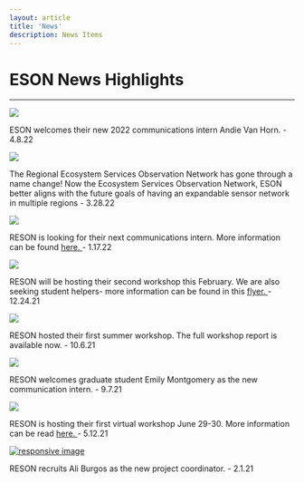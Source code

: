 ```yaml
---
layout: article
title: 'News'
description: News Items
---
```


<h1> ESON News Highlights </h1>

<hr/>


<div class="row">

<div class="col-md-6">
<a href="{{ site.baseurl }}/news/Andie">
<img class="img-thumbnail img-responsive" src="/assets/img/andie.jpeg" class="img-fluid"> </a>
<div class="newsbox" >
<p> ESON welcomes their new 2022 communications intern Andie Van Horn. - 4.8.22 </p>
</div> <!--end newsbox-->
</div>

<div class="col-md-6">
<img class="img-thumbnail img-responsive" src="/assets/img/ESONlogo.png" class="img-fluid"> 
<div class="newsbox" >
<p> The Regional Ecosystem Services Observation Network has gone through a name change! Now the Ecosystem Services Observation Network, ESON better aligns with the future goals of having an expandable sensor network in multiple regions  - 3.28.22 </p>
</div> <!--end newsbox-->
</div>



<div class="col-md-6">
<a href="{{ site.baseurl }}/resources/workshop2">
<img class="img-thumbnail img-responsive" src="/news/intern_IG.png" class="img-fluid"> </a>
<div class="newsbox" >
<p> RESON is looking for their next communications intern. More information can be found <a href="{{site.baseurl }}/news/intern_posting.pdf"> here. </a> - 1.17.22 </p>
</div> <!--end newsbox-->
</div>

<div class="col-md-6">
<a href="{{ site.baseurl }}/resources/workshop2">
<img class="img-thumbnail img-responsive" src="/news/workshop2_news_item.png" class="img-fluid"> </a>
<div class="newsbox" >
<p> RESON will be hosting their second workshop this February. We are also seeking student helpers- more information can be found in this <a href="{{site.baseurl }}/news/student_w2_participation.pdf"> flyer. </a> - 12.24.21 </p>
</div> <!--end newsbox-->
</div>


<div class="col-md-6">
<a href="{{ site.baseurl }}/resources/workshop1/workshop_report.pdf">
<img class="img-thumbnail img-responsive" src="/assets/img/workshopnews.png" class="img-fluid"> </a>
<div class="newsbox" >
<p> RESON hosted their first summer workshop. The full workshop report is available now. - 10.6.21 </p>
</div> <!--end newsbox-->
</div>

<div class="col-md-6">
<a href="{{site.baseurl}}/news/Emily">
<img class="img-thumbnail img-responsive" src="/assets/img/emilym.jpg" class="img-fluid"></a>
<div class="newsbox">
<p> RESON welcomes graduate student Emily Montgomery as the new communication intern. - 9.7.21 </p>
</div>
</div>

<div class="col-md-6">
<img class="img-thumbnail img-responsive" src="/assets/img/bluerockfish.jpg" class="img-fluid">
<div class="newsbox" >
<p> RESON is hosting their first virtual workshop June 29-30. More information can be read <a href="{{site.baseurl }}/news/workshop1pager.pdf"> here. </a>- 5.12.21</p>
</div> <!--end newsbox-->
</div>

<div class="col-md-6">
<a href="{{site.baseurl}}/news/Ali">
<img class="img-thumbnail img-responsive" src="/assets/img/A_Burgos.JPG" class="img-fluid" alt="responsive image" ></a>
<div class="newsbox" >
<p> RESON recruits Ali Burgos as the new project coordinator. - 2.1.21</p>
</div><!-- end newsbox-->
</div>


</div>


